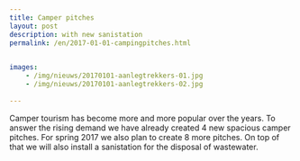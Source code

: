 ```yaml
---
title: Camper pitches
layout: post
description: with new sanistation
permalink: /en/2017-01-01-campingpitches.html

    
images: 
    - /img/nieuws/20170101-aanlegtrekkers-01.jpg
    - /img/nieuws/20170101-aanlegtrekkers-02.jpg
    
---
```


Camper tourism has become more and more popular over the years. To answer the rising demand we have already created 4 new spacious camper pitches. For spring 2017 we also plan to create 8 more pitches. On top of that we will also install a sanistation for the disposal of wastewater.



